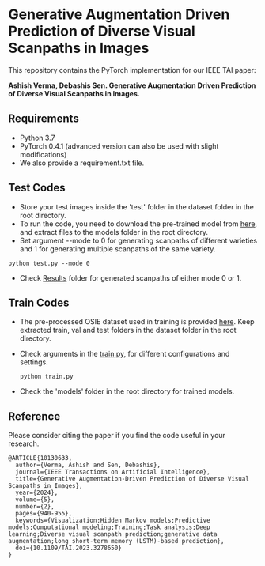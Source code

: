 # Generative Augmentation Driven Prediction of Diverse Visual Scanpaths in Images
This repository contains the PyTorch implementation for our IEEE TAI paper:

**Ashish Verma, Debashis Sen. Generative Augmentation Driven Prediction of Diverse Visual Scanpaths in Images.**

## Requirements
* Python 3.7
* PyTorch 0.4.1 (advanced version can also be used with slight modifications)
* We also provide a requirement.txt file.

## Test Codes

* Store your test images inside the 'test' folder in the dataset folder in the root directory. 
* To run the code, you need to download the pre-trained model from [here](https://drive.google.com/drive/u/1/folders/18MQwqiqVuIn5sGf2ngZlRj2_PZSeXFWN), and extract files to the models folder in the root directory.
* Set argument --mode to 0 for generating scanpaths of different varieties and 1 for generating multiple scanpaths of the same variety.

```run the code
python test.py --mode 0
```
* Check [Results](https://github.com/ashishverma03/Diverse-Visual-Scanpath/tree/main/Results) folder for generated scanpaths of either mode 0 or 1.

## Train Codes

* The pre-processed OSIE dataset used in training is provided [here](https://drive.google.com/drive/u/1/folders/18MQwqiqVuIn5sGf2ngZlRj2_PZSeXFWN). Keep extracted train, val and test folders in the dataset folder in the root directory.
* Check arguments in the [train.py](https://github.com/ashishverma03/Diverse-Visual-Scanpath/blob/main/train.py), for different configurations and settings.

  ``` run the codes
  python train.py
  ```
* Check the 'models' folder in the root directory for trained models.

## Reference
Please consider citing the paper if you find the code useful in your research.
```
@ARTICLE{10130633,
  author={Verma, Ashish and Sen, Debashis},
  journal={IEEE Transactions on Artificial Intelligence}, 
  title={Generative Augmentation-Driven Prediction of Diverse Visual Scanpaths in Images}, 
  year={2024},
  volume={5},
  number={2},
  pages={940-955},
  keywords={Visualization;Hidden Markov models;Predictive models;Computational modeling;Training;Task analysis;Deep learning;Diverse visual scanpath prediction;generative data augmentation;long short-term memory (LSTM)-based prediction},
  doi={10.1109/TAI.2023.3278650}
}
```


